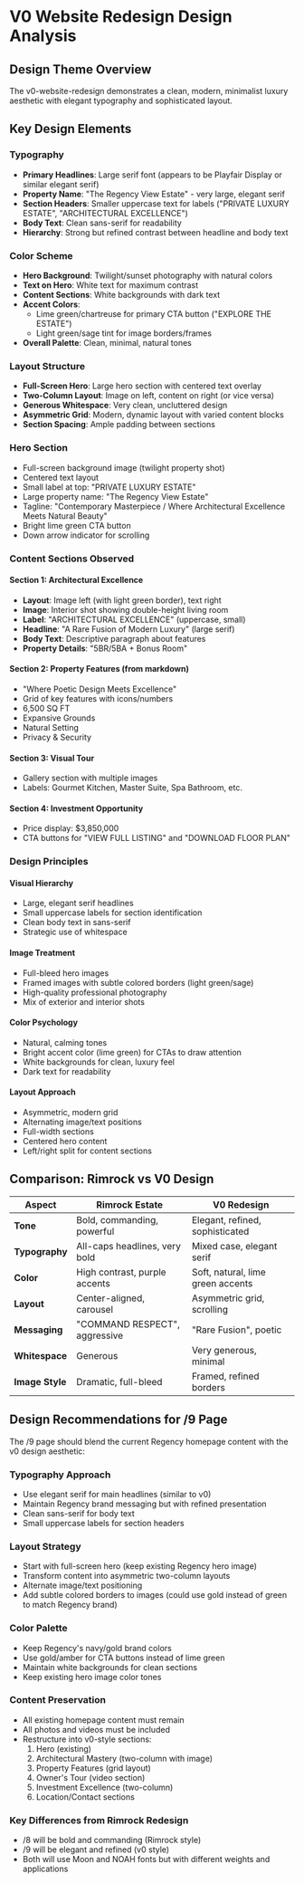 # V0 Website Redesign Design Analysis

## Design Theme Overview

The v0-website-redesign demonstrates a clean, modern, minimalist luxury aesthetic with elegant typography and sophisticated layout.

## Key Design Elements

### Typography
- **Primary Headlines**: Large serif font (appears to be Playfair Display or similar elegant serif)
- **Property Name**: "The Regency View Estate" - very large, elegant serif
- **Section Headers**: Smaller uppercase text for labels ("PRIVATE LUXURY ESTATE", "ARCHITECTURAL EXCELLENCE")
- **Body Text**: Clean sans-serif for readability
- **Hierarchy**: Strong but refined contrast between headline and body text

### Color Scheme
- **Hero Background**: Twilight/sunset photography with natural colors
- **Text on Hero**: White text for maximum contrast
- **Content Sections**: White backgrounds with dark text
- **Accent Colors**: 
  - Lime green/chartreuse for primary CTA button ("EXPLORE THE ESTATE")
  - Light green/sage tint for image borders/frames
- **Overall Palette**: Clean, minimal, natural tones

### Layout Structure
- **Full-Screen Hero**: Large hero section with centered text overlay
- **Two-Column Layout**: Image on left, content on right (or vice versa)
- **Generous Whitespace**: Very clean, uncluttered design
- **Asymmetric Grid**: Modern, dynamic layout with varied content blocks
- **Section Spacing**: Ample padding between sections

### Hero Section
- Full-screen background image (twilight property shot)
- Centered text layout
- Small label at top: "PRIVATE LUXURY ESTATE"
- Large property name: "The Regency View Estate"
- Tagline: "Contemporary Masterpiece / Where Architectural Excellence Meets Natural Beauty"
- Bright lime green CTA button
- Down arrow indicator for scrolling

### Content Sections Observed

#### Section 1: Architectural Excellence
- **Layout**: Image left (with light green border), text right
- **Image**: Interior shot showing double-height living room
- **Label**: "ARCHITECTURAL EXCELLENCE" (uppercase, small)
- **Headline**: "A Rare Fusion of Modern Luxury" (large serif)
- **Body Text**: Descriptive paragraph about features
- **Property Details**: "5BR/5BA + Bonus Room"

#### Section 2: Property Features (from markdown)
- "Where Poetic Design Meets Excellence"
- Grid of key features with icons/numbers
- 6,500 SQ FT
- Expansive Grounds
- Natural Setting
- Privacy & Security

#### Section 3: Visual Tour
- Gallery section with multiple images
- Labels: Gourmet Kitchen, Master Suite, Spa Bathroom, etc.

#### Section 4: Investment Opportunity
- Price display: $3,850,000
- CTA buttons for "VIEW FULL LISTING" and "DOWNLOAD FLOOR PLAN"

### Design Principles

#### Visual Hierarchy
- Large, elegant serif headlines
- Small uppercase labels for section identification
- Clean body text in sans-serif
- Strategic use of whitespace

#### Image Treatment
- Full-bleed hero images
- Framed images with subtle colored borders (light green/sage)
- High-quality professional photography
- Mix of exterior and interior shots

#### Color Psychology
- Natural, calming tones
- Bright accent color (lime green) for CTAs to draw attention
- White backgrounds for clean, luxury feel
- Dark text for readability

#### Layout Approach
- Asymmetric, modern grid
- Alternating image/text positions
- Full-width sections
- Centered hero content
- Left/right split for content sections

## Comparison: Rimrock vs V0 Design

| Aspect | Rimrock Estate | V0 Redesign |
|--------|----------------|-------------|
| **Tone** | Bold, commanding, powerful | Elegant, refined, sophisticated |
| **Typography** | All-caps headlines, very bold | Mixed case, elegant serif |
| **Color** | High contrast, purple accents | Soft, natural, lime green accents |
| **Layout** | Center-aligned, carousel | Asymmetric grid, scrolling |
| **Messaging** | "COMMAND RESPECT", aggressive | "Rare Fusion", poetic |
| **Whitespace** | Generous | Very generous, minimal |
| **Image Style** | Dramatic, full-bleed | Framed, refined borders |

## Design Recommendations for /9 Page

The /9 page should blend the current Regency homepage content with the v0 design aesthetic:

### Typography Approach
- Use elegant serif for main headlines (similar to v0)
- Maintain Regency brand messaging but with refined presentation
- Clean sans-serif for body text
- Small uppercase labels for section headers

### Layout Strategy
- Start with full-screen hero (keep existing Regency hero image)
- Transform content into asymmetric two-column layouts
- Alternate image/text positioning
- Add subtle colored borders to images (could use gold instead of green to match Regency brand)

### Color Palette
- Keep Regency's navy/gold brand colors
- Use gold/amber for CTA buttons instead of lime green
- Maintain white backgrounds for clean sections
- Keep existing hero image color tones

### Content Preservation
- All existing homepage content must remain
- All photos and videos must be included
- Restructure into v0-style sections:
  1. Hero (existing)
  2. Architectural Mastery (two-column with image)
  3. Property Features (grid layout)
  4. Owner's Tour (video section)
  5. Investment Excellence (two-column)
  6. Location/Contact sections

### Key Differences from Rimrock Redesign
- /8 will be bold and commanding (Rimrock style)
- /9 will be elegant and refined (v0 style)
- Both will use Moon and NOAH fonts but with different weights and applications

